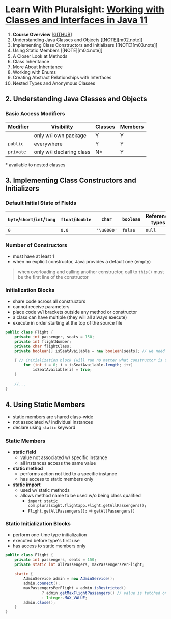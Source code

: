 # Learn With Pluralsight: [Working with Classes and Interfaces in Java 11][url.course]

1. **Course Overview** [[GITHUB][m01.gh]]
2. Understanding Java Classes and Objects [[NOTE][m02.note]]
3. Implementing Class Constructors and Initializers [[NOTE][m03.note]]
4. Using Static Members [[NOTE][m04.note]]
5. A Closer Look at Methods
6. Class Inheritance
7. More About Inheritance
8. Working with Enums
9. Creating Abstract Relationships with Interfaces
10. Nested Types and Anonymous Classes

## 2. Understanding Java Classes and Objects

### Basic Access Modifiers

| Modifier  | Visibility               | Classes | Members |
|-----------|--------------------------|---------|---------|
|           | only w/i own package     | Y       | Y       |
| `public`  | everywhere               | Y       | Y       |
| `private` | only w/i declaring class | N*      | Y       |

\* available to nested classes

## 3. Implementing Class Constructors and Initializers

### Default Initial State of Fields

| `byte`/`short`/`int`/`long` | `float`/`double` | `char`     | `boolean` | Reference types |
|-----------------------------|------------------|------------|-----------|-----------------|
| `0`                         | `0.0`            | `'\u0000'` | `false`   | `null`          |

### Number of Constructors

- must have at least 1
- when no explicit constructor, Java provides a default one (empty)

> when overloading and calling another constructor, call to `this()` must be the first line of the constructor  

### Initialization Blocks

- share code across all constructors
- cannot receive parameters
- place code w/i brackets outside any method or constructor
- a class can have multiple (they will all always execute)
- execute in order starting at the top of the source file

```java
public class Flight {
    private int passenger, seats = 150;
    private int flightNumber;
    private char flightClass;
    private boolean[] isSeatAvailable = new boolean[seats]; // we need to make all values true

    { // initialization block (will run no matter what constructor is used)
        for (int i = 0; i < isSeatAvailable.length; i++)
            isSeatAvailable[i] = true;
    }
    
    //...
}
```

## 4. Using Static Members

- static members are shared class-wide
- not associated w/ individual instances
- declare using `static` keyword

### Static Members

- **static field**
  - value not associated w/ specific instance
  - all instances access the same value
- **static method**
  - performs action not tied to a specific instance
  - has access to static members only
- **static import**
  - used w/ static methods
  - allows method name to be used w/o being class qualified
    - `import static com.pluralsight.flightapp.Flight.getAllPassengers();` 
    - `Flight.getAllPassengers();` -> `getAllPassengers()`

### Static Initialization Blocks

- perform one-time type initialization
- executed before type's first use
- has access to static members only

```java
public class Flight {
    private int passengers, seats = 150;
    private static int allPassengers, maxPassengersPerFlight;
    
    static {
        AdminService admin = new AdminService();
        admin.connect();
        maxPassengersPerFlight = admin.isRestricted()
                ? admin.getMaxFlightPassengers() // value is fetched only once
                : Integer.MAX_VALUE;
        admin.close();
    }
}
```

[url.course]: https://app.pluralsight.com/library/courses/working-classes-interfaces-java

[m01.gh]: https://github.com/reinielfc/lrn-ps-java11-classes-interfaces/tree/main
[m02.gh]: https://github.com/reinielfc/lrn-ps-java11-classes-interfaces/tree/02-UnderstandingJavaClassesAndObjects
[m03.gh]: https://github.com/reinielfc/lrn-ps-java11-classes-interfaces/tree/03-ImplementingClassConstructorsAndInitializers
[m04.gh]: https://github.com/reinielfc/lrn-ps-java11-classes-interfaces/tree/04-UsingStaticMembers
[m05.gh]: https://github.com/reinielfc/lrn-ps-java11-classes-interfaces/tree/05-ACloserLookAtMethods
[m06.gh]: https://github.com/reinielfc/lrn-ps-java11-classes-interfaces/tree/06-ClassInheritance
[m07.gh]: https://github.com/reinielfc/lrn-ps-java11-classes-interfaces/tree/07-MoreAboutInheritance
[m08.gh]: https://github.com/reinielfc/lrn-ps-java11-classes-interfaces/tree/08-WorkingWithEnums
[m09.gh]: https://github.com/reinielfc/lrn-ps-java11-classes-interfaces/tree/09-CreatingAbstractRelationshipsWithInterfaces
[m10.gh]: https://github.com/reinielfc/lrn-ps-java11-classes-interfaces/tree/10-NestedTypesAndAnonymousClasses
